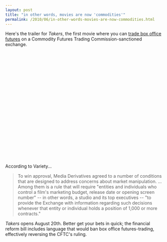 ```yaml
---
layout: post
title: "in other words, movies are now 'commodities'"
permalink: /2010/06/in-other-words-movies-are-now-commodities.html
---
```


<p>Here's the trailer for <em>Takers</em>, the first movie where you can <a href="http://www.variety.com/article/VR1118020636.html?categoryid=13&amp;cs=1&amp;ref=vertfilm">trade box office futures</a> on a Commodity Futures Trading Commission-sanctioned exchange.</p>

<p><object width="560" height="340"><param name="movie" value="http://www.youtube.com/v/HbjzfVMO-x0&amp;hl=en_US&amp;fs=1&amp;"></param><param name="allowFullScreen" value="true"></param><param name="allowscriptaccess" value="always"></param><embed src="http://www.youtube.com/v/HbjzfVMO-x0&amp;hl=en_US&amp;fs=1&amp;" type="application/x-shockwave-flash" allowscriptaccess="always" allowfullscreen="true" width="560" height="340"></embed></object></p>

<p>According to Variety...</p>

<blockquote>
  <p>To win approval, Media Derivatives agreed to a number of conditions that are designed to address concerns about market manipulation. ... Among them is a rule that will require "entities and individuals who control a film's marketing budget, release date or opening screen number" -- in other words, a studio and its top executives -- "to provide the Exchange with information regarding such decisions whenever that entity or individual holds a position of 1,000 or more contracts."</p>
</blockquote>

<p><em>Takers</em> opens August 20th.  Better get your bets in quick; the financial reform bill includes language that would ban box office futures-trading, effectively reversing the CFTC's ruling.</p>



